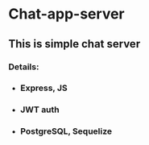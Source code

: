 # Chat-app-server

## This is simple chat server

### Details:
* ### Express, JS
* ### JWT auth
* ### PostgreSQL, Sequelize